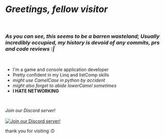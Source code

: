 <br/><br/>


# *Greetings, fellow visitor*
<br/>

### _As you can see, this seems to be a barren wasteland; Usually incredibly occupied, my history is devoid of any commits, prs and code reviews :|_
<br/>

- I'm a game and console application developer
- Pretty confident in my Linq and listComp skills
- _might use CamelCase in python by accident_
- _might also forget to abide lowerCamel sometimes_
- **I HATE NETWORKING**

<br/>

*Join our Discord server!*\
<br/>
[![Join our Discord server!](https://invidget.switchblade.xyz/b4t7Jak)](http://discord.gg/b4t7Jak)


thank you for visiting :D
